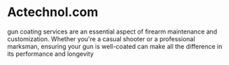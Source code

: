 # Actechnol.com
gun coating services are an essential aspect of firearm maintenance and customization. Whether you're a casual shooter or a professional marksman, ensuring your gun is well-coated can make all the difference in its performance and longevity
